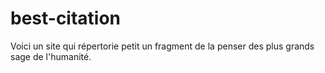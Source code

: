 # best-citation
Voici un site qui répertorie petit un fragment de la penser des plus grands sage de l'humanité.
